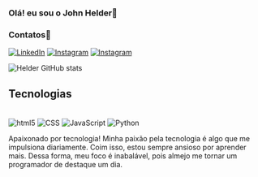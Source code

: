 ### Olá! eu sou o John Helder👋 <br>

### Contatos📧

[![LinkedIn](https://img.shields.io/badge/LinkedIn-0077B5?style=for-the-badge&logo=linkedin&logoColor=white)](https://www.linkedin.com/in/john-helder/)
[![Instagram](https://img.shields.io/badge/Instagram-E4405F?style=for-the-badge&logo=instagram&logoColor=white)](https://www.instagram.com/john.helderc)
[![Instagram](https://img.shields.io/badge/Gmail-D14836?style=for-the-badge&logo=gmail&logoColor=white)](helderjohn27@gmail.com)

![Helder GitHub stats](https://github-readme-stats.vercel.app/api?username=John-helder&show_icons=true&theme=radical)

## Tecnologias

<divi style="display: inline_block"><br>
    <img align="center" alt="html5" src="https://img.shields.io/badge/HTML5-E34F26?style=for-the-badge&logo=html5&logoColor=white">
     <img align="center" alt="CSS" src="https://img.shields.io/badge/CSS-239120?&style=for-the-badge&logo=css3&logoColor=white">
     <img align="center" alt="JavaScript" src="https://img.shields.io/badge/JavaScript-F7DF1E?style=for-the-badge&logo=javascript&logoColor=black">
     <img align="center" alt="Python" src="https://img.shields.io/badge/Python-14354C?style=for-the-badge&logo=python&logoColor=white">
</divi><br>

Apaixonado por tecnologia! Minha paixão pela tecnologia é algo que me impulsiona diariamente. Coim isso, estou sempre ansioso por aprender mais. Dessa forma, meu foco é inabalável, pois almejo me tornar um programador de destaque um dia.
